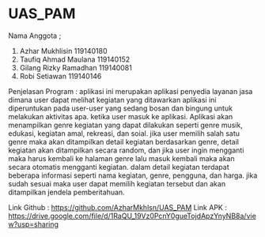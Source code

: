 # UAS_PAM
Nama Anggota ;

1. Azhar Mukhlisin       119140180
2. Taufiq Ahmad Maulana  119140152
3. Gilang Rizky Ramadhan 119140081
4. Robi Setiawan         119140146

Penjelasan Program :
aplikasi ini merupakan aplikasi penyedia layanan jasa dimana user dapat melihat kegiatan yang ditawarkan
aplikasi ini diperuntukan pada user-user yang sedang bosan dan bingung untuk melakukan aktivitas apa. 
ketika user masuk ke aplikasi. Aplikasi akan menampilkan genre kegiatan yang dapat dilakukan seperti genre musik, 
edukasi, kegiatan amal, rekreasi, dan soial. jika user memilih salah satu genre maka akan ditampilkan detail kegiatan berdasarkan genre, 
detail kegiatan akan ditampilkan secara random, dan jika user ingin mengganti maka harus kembali ke halaman genre lalu masuk kembali 
maka akan secara otomatis mengganti kegiatan. dalam detail kegiatan terdapat beberapa informasi seperti nama kegiatan, genre, pengguna, dan harga.
jika sudah sesuai maka user dapat memilih kegiatan tersebut dan akan ditampilkan jendela pemberitahuan.

Link Github : https://github.com/AzharMkhlsn/UAS_PAM
Link APK    : https://drive.google.com/file/d/1RaQU_19Vz0PcnY0gueTojdApzYnyNB8a/view?usp=sharing
